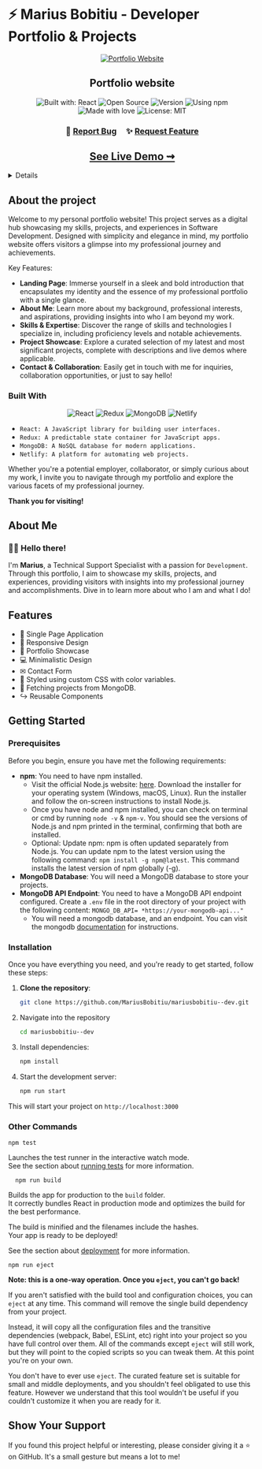 <a name="readme-top"></a>

# ⚡ Marius Bobitiu - Developer Portfolio & Projects

<div align="center"> 

[![Portfolio Website][portfolio-screenshot]](https://mariusbobitiu.dev)

## Portfolio website

![Built with: React][react] ![Open Source][open-source] ![Version][version] ![Using npm][using-npm] ![Made with love][made-with-love] ![License: MIT][license-mit]

<h3 align="center">
    🐛
    <a href="https://github.com/MariusBobitiu/mariusbobitiu--dev/issues/new?labels=bug&template=feature-request---.md">Report Bug</a> &nbsp; &nbsp;
    ✨
    <a href="https://github.com/MariusBobitiu/mariusbobitiu--dev/issues/new?labels=enhancement&template=feature-request---.md">Request Feature</a>
</h3>

<h2 align="center"> <a href="https://mariusbobitiu.dev">See Live Demo ⇝</h1>

</div>


<!-- TABLE OF CONTENTS -->

<details>
  <summary>Table Of Contents </summary>
  
- [About the Project](#about-the-project)
  - [Built with](#built-with)
- [Features](#features)
- [Getting Started](#getting-started)
    - [Prerequisites](#prerequisites)
    - [Installation](#installation)
- [Usage instructions](#usage-instructions)
- [Show your support](#show-your-support)

</details>

## About the project 

Welcome to my personal portfolio website! This project serves as a digital hub showcasing my skills, projects, and experiences in Software Development. Designed with simplicity and elegance in mind, my portfolio website offers visitors a glimpse into my professional journey and achievements.

Key Features:
* **Landing Page**: Immerse yourself in a sleek and bold introduction that encapsulates my identity and the essence of my professional portfolio with a single glance.
* **About Me**: Learn more about my background, professional interests, and aspirations, providing insights into who I am beyond my work.
* **Skills & Expertise**: Discover the range of skills and technologies I specialize in, including proficiency levels and notable achievements.
* **Project Showcase**: Explore a curated selection of my latest and most significant projects, complete with descriptions and live demos where applicable.
* **Contact & Collaboration**: Easily get in touch with me for inquiries, collaboration opportunities, or just to say hello!

### Built With 
<div align="center">
  
  ![React][react-badge] ![Redux][redux-badge] ![MongoDB][mongodb-badge] ![Netlify][netlify-badge]
  
</div>

-  `React: A JavaScript library for building user interfaces.`
-  `Redux: A predictable state container for JavaScript apps.`
-  `MongoDB: A NoSQL database for modern applications.`
-  `Netlify: A platform for automating web projects.`


Whether you're a potential employer, collaborator, or simply curious about my work, I invite you to navigate through my portfolio and explore the various facets of my professional journey. 

**Thank you for visiting!**

<!-- ABOUT ME -->
## About Me

### 👋🏻 Hello there!

 I'm **Marius**, a Technical Support Specialist with a passion for `Development`. Through this portfolio, I aim to showcase my skills, projects, and experiences, providing visitors with insights into my professional journey and accomplishments. Dive in to learn more about who I am and what I do!

<!-- FEATURES -->
## Features 

- 📃 Single Page Application
- 📱 Responsive Design
- 💼 Portfolio Showcase
- 💻 Minimalistic Design
- ✉ Contact Form
- 🎨 Styled using custom CSS with color variables.
- 💾 Fetching projects from MongoDB.
- ↪ Reusable Components

<!-- GETTING STARTED -->
## Getting Started

### Prerequisites

Before you begin, ensure you have met the following requirements:

- **npm**: You need to have npm installed.
  - Visit the official Node.js website: [here](https://www.nodejs.org). Download the installer for your operating system (Windows, macOS, Linux). Run the installer and follow the on-screen instructions to install Node.js.
  - Once you have node and npm installed, you can check on terminal or cmd by running `node -v` & `npm-v`. You should see the versions of Node.js and npm printed in the terminal, confirming that both are installed.
  - Optional: Update npm: npm is often updated separately from Node.js. You can update npm to the latest version using the following command: `npm install -g npm@latest`. This command installs the latest version of npm globally (-g).
- **MongoDB Database**: You will need a MongoDB database to store your projects.
- **MongoDB API Endpoint**: You need to have a MongoDB API endpoint configured. Create a `.env` file in the root directory of your project with the following content: `MONGO_DB_API= *https://your-mongodb-api..."`
  - You will need a mongodb database, and an endpoint. You can visit the mongodb [documentation](https://www.mongodb.com/docs/atlas/app-services/data-api/) for instructions.

### Installation

Once you have everything you need, and you're ready to get started, follow these steps:

1. **Clone the repository**:

   ```bash
   git clone https://github.com/MariusBobitiu/mariusbobitiu--dev.git

2. Navigate into the repository
   ```bash
   cd mariusbobitiu--dev

3. Install dependencies:
   ```bash
   npm install

4. Start the development server:
   ```bash
   npm run start
This will start your project on ``http://localhost:3000``

### Other Commands

    npm test

Launches the test runner in the interactive watch mode.\
See the section about [running tests](https://facebook.github.io/create-react-app/docs/running-tests) for more information.


      npm run build

Builds the app for production to the `build` folder.\
It correctly bundles React in production mode and optimizes the build for the best performance.

The build is minified and the filenames include the hashes.\
Your app is ready to be deployed!

See the section about [deployment](https://facebook.github.io/create-react-app/docs/deployment) for more information.

    npm run eject

**Note: this is a one-way operation. Once you `eject`, you can't go back!**

If you aren't satisfied with the build tool and configuration choices, you can `eject` at any time. This command will remove the single build dependency from your project.

Instead, it will copy all the configuration files and the transitive dependencies (webpack, Babel, ESLint, etc) right into your project so you have full control over them. All of the commands except `eject` will still work, but they will point to the copied scripts so you can tweak them. At this point you're on your own.

You don't have to ever use `eject`. The curated feature set is suitable for small and middle deployments, and you shouldn't feel obligated to use this feature. However we understand that this tool wouldn't be useful if you couldn't customize it when you are ready for it.

<!-- SHOW YOUR SUPPORT -->
## Show Your Support

If you found this project helpful or interesting, please consider giving it a ⭐️ on GitHub. It's a small gesture but means a lot to me!


<!-- 
*** MARKDOWN LINKS & IMAGES
https://www.markdownguide.org/basic-syntax/#reference-style-links
-->
[portfolio-screenshot]: https://i.postimg.cc/k5dZyDFx/personal-Website.webp

[react]: https://img.shields.io/badge/Built_with-React-%2321e6ed?style=for-the-badge
[open-source]: https://img.shields.io/badge/Open-Source-white?style=for-the-badge&labelColor=gray&color=blue&logoColor=red
[version]: https://img.shields.io/badge/Version-1.0.0-white?style=for-the-badge&labelColor=gray&color=green&logoColor=red
[using-npm]: https://img.shields.io/badge/Using-npm-white?style=for-the-badge&labelColor=gray&color=blue&logo=npm
[made-with-love]: https://img.shields.io/badge/Made_with-%F0%9F%92%99-black?style=for-the-badge
[license-mit]: https://img.shields.io/badge/License-MIT-yellow.svg?style=for-the-badge


[react-badge]: https://img.shields.io/badge/-React-blue?style=flat-square&logo=react&logoColor=white
[redux-badge]: https://img.shields.io/badge/-Redux-purple?style=flat-square&logo=redux&logoColor=white
[mongodb-badge]: https://img.shields.io/badge/-MongoDB-green?style=flat-square&logo=mongodb&logoColor=white
[netlify-badge]: https://img.shields.io/badge/-Netlify-black?style=flat-square&logo=netlify&logoColor=white
